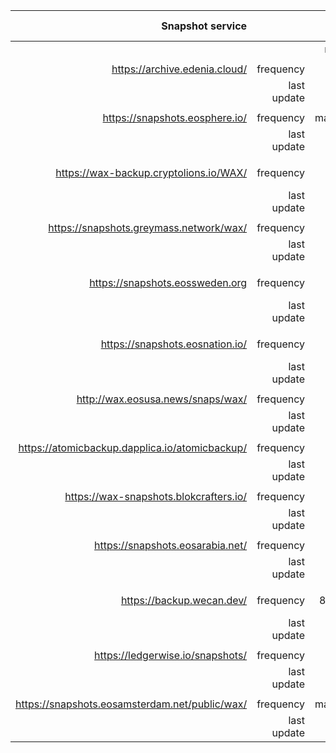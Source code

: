 |Snapshot service                              |                    |Atomic              |                    |WAX snapshots       |                    |WAX blocks          |                    |WAX history         |                    |Hyperion snap       |                    |
|---------------------------------------------:|-------------------:|-------------------:|-------------------:|-------------------:|-------------------:|-------------------:|-------------------:|-------------------:|-------------------:|-------------------:|-------------------:|
|                                              |                    |             mainnet|             testnet|             mainnet|             testnet|             mainnet|             testnet|             mainnet|             testnet|             mainnet|             testnet|
|                                              |                    |                    |                    |                    |                    |                    |                    |                    |                    |                    |                    |
|                 https://archive.edenia.cloud/|           frequency|                   -|                   -|                   -|                   -|                   -|                   -|                   -|                   -|                   -|                   -|
|                                              |         last update|                   -|                   -|                   -|                   -|          2021-08-05|          2021-10-04|                   -|                   -|                   -|                   -|
|                                              |                    |                    |                    |                    |                    |                    |                    |                    |                    |                    |                    |
|               https://snapshots.eosphere.io/ |           frequency|           manual(?)|                   -|               daily|                   -|           ondemand |                   -|                   -|                   -|           ondemand |           ondemand |
|                                              |         last update|          2022-07-13|                   -|          2022-07-13|                   -|          2022-07-14|                   -|                   -|                   -|          2022-07-13|          2022-07-13|
|                                              |                    |                    |                    |                    |                    |                    |                    |                    |                    |                    |                    |
|        https://wax-backup.cryptolions.io/WAX/|           frequency|                   -|                   -|            4-hourly|            3-hourly|manual(?)/monthly(?)|manual(?)/monthly(?)|manual(?)/monthly(?)|manual(?)/monthly(?)|                   -|                   -|
|                                              |         last update|                   -|                   -|          2022-07-15|          2022-07-15|          2022-06-24|          2022-06-22|          2022-06-25|          2022-06-22|                   -|                   -|
|                                              |                    |                    |                    |                    |                    |                    |                    |                    |                    |                    |                    |
|       https://snapshots.greymass.network/wax/|           frequency|                   -|                   -|              hourly|                   -|                   -|                   -|                   -|                   -|                   -|                   -|
|                                              |         last update|                   -|                   -|          2022-07-15|                   -|                   -|                   -|                   -|                   -|                   -|                   -|
|                                              |                    |                    |                    |                    |                    |                    |                    |                    |                    |                    |                    |
|               https://snapshots.eossweden.org|           frequency|                   -|                   -|           12-hourly|           12-hourly|           manual(?)|           manual(?)|                   -|                   -|                   -|                   -|
|                                              |         last update|                   -|                   -|          2022-07-15|          2022-07-15|          2022-05-12|          2022-05-09|                   -|                   -|                   -|                   -|
|                                              |                    |                    |                    |                    |                    |                    |                    |                    |                    |                    |                    |
|               https://snapshots.eosnation.io/|           frequency|                   -|                   -|            3-hourly|            3-hourly|                   -|                   -|                   -|                   -|                   -|                   -|
|                                              |         last update|                   -|                   -|          2022-07-15|          2022-07-15|                   -|                   -|                   -|                   -|                   -|                   -|
|                                              |                    |                    |                    |                    |                    |                    |                    |                    |                    |                    |                    |
|             http://wax.eosusa.news/snaps/wax/|           frequency|                   -|                   -|              hourly|                   -|                   -|                   -|                   -|                   -|                   -|                   -|
|                                              |         last update|                   -|                   -|          2022-07-15|                   -|                   -|                   -|                   -|                   -|                   -|                   -|
|                                              |                    |                    |                    |                    |                    |                    |                    |                    |                    |                    |                    |
|https://atomicbackup.dapplica.io/atomicbackup/|           frequency|               daily|                   -|                   -|                   -|                   -|                   -|                   -|                   -|                   -|                   -|
|                                              |         last update|          2022-07-15|                   -|                   -|                   -|                   -|                   -|                   -|                   -|                   -|                   -|
|                                              |                    |                    |                    |                    |                    |                    |                    |                    |                    |                    |                    |
|        https://wax-snapshots.blokcrafters.io/|           frequency|                   -|                   -|              hourly|                   -|                   -|                   -|                   -|                   -|                   -|                   -|
|                                              |         last update|                   -|                   -|          2022-07-15|                   -|                   -|                   -|                   -|                   -|                   -|                   -|
|                                              |                    |                    |                    |                    |                    |                    |                    |                    |                    |                    |                    |
|              https://snapshots.eosarabia.net/|           frequency|                   -|                   -|                   -|                   -|                   -|                   -|                   -|                   -|                   -|                   -|
|                                              |         last update|                   -|                   -|          2022-01-27|          2022-03-26|                   -|                   -|                   -|                   -|                   -|                   -|
|                                              |                    |                    |                    |                    |                    |                    |                    |                    |                    |                    |                    |
|                    https://backup.wecan.dev/ |           frequency|            8-hourly|            8-hourly|            2-hourly|              hourly|            2-hourly|              hourly|            2-hourly|              hourly|              weekly|             bidaily|
|                                              |         last update|          2022-07-15|          2022-07-15|          2022-07-15|          2022-07-15|          2022-07-15|          2022-07-15|          2022-07-15|          2022-07-15|          2022-07-09|          2022-07-15|
|                                              |                    |                    |                    |                    |                    |                    |                    |                    |                    |                    |                    |
|              https://ledgerwise.io/snapshots/|           frequency|              weekly|                   -|                   -|                   -|                   -|                   -|                   -|                   -|           manual(?)|                   -|
|                                              |         last update|          2022-07-10|                   -|                   -|                   -|                   -|                   -|                   -|                   -|          2022-05-10|                   -|
|                                              |                    |                    |                    |                    |                    |                    |                    |                    |                    |                    |                    |
|https://snapshots.eosamsterdam.net/public/wax/|           frequency|           manual(?)|                   -|                   -|                   -|                   -|                   -|                   -|                   -|                   -|                   -|
|                                              |         last update|          2022-02-17|                   -|          2021-09-26|          2022-03-30|          2021-09-26|                   -|          2021-09-26|                   -|                   -|                   -|
